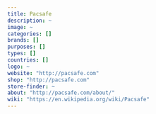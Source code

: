 ```yaml
---
title: Pacsafe
description: ~
image: ~
categories: []
brands: []
purposes: []
types: []
countries: []
logo: ~
website: "http://pacsafe.com"
shop: "http://pacsafe.com"
store-finder: ~
about: "http://pacsafe.com/about/"
wiki: "https://en.wikipedia.org/wiki/Pacsafe"
---
```

